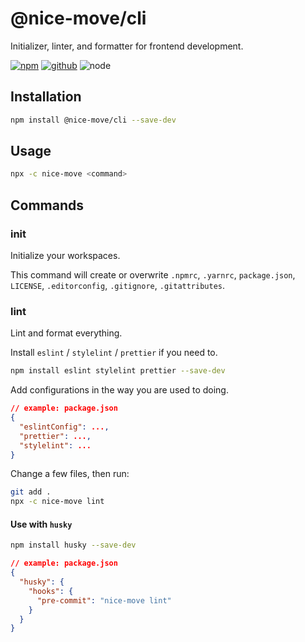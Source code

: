 # @nice-move/cli

Initializer, linter, and formatter for frontend development.

[![npm][npm-badge]][npm-url]
[![github][github-badge]][github-url]
![node][node-badge]

[npm-url]: https://www.npmjs.com/package/@nice-move/cli
[npm-badge]: https://img.shields.io/npm/v/@nice-move/cli.svg?style=flat-square&logo=npm
[github-url]: https://github.com/airkro/nice-move/tree/master/packages/cli
[github-badge]: https://img.shields.io/npm/l/@nice-move/cli.svg?style=flat-square&colorB=blue&logo=github
[node-badge]: https://img.shields.io/node/v/@nice-move/cli.svg?style=flat-square&colorB=green&logo=node.js

## Installation

```bash
npm install @nice-move/cli --save-dev
```

## Usage

```bash
npx -c nice-move <command>
```

## Commands

### init

Initialize your workspaces.

This command will create or overwrite `.npmrc`, `.yarnrc`, `package.json`, `LICENSE`, `.editorconfig`, `.gitignore`, `.gitattributes`.

### lint

Lint and format everything.

Install `eslint` / `stylelint` / `prettier` if you need to.

```bash
npm install eslint stylelint prettier --save-dev
```

Add configurations in the way you are used to doing.

```json
// example: package.json
{
  "eslintConfig": ...,
  "prettier": ...,
  "stylelint": ...
}
```

Change a few files, then run:

```bash
git add .
npx -c nice-move lint
```

#### Use with `husky`

```bash
npm install husky --save-dev
```

```json
// example: package.json
{
  "husky": {
    "hooks": {
      "pre-commit": "nice-move lint"
    }
  }
}
```
